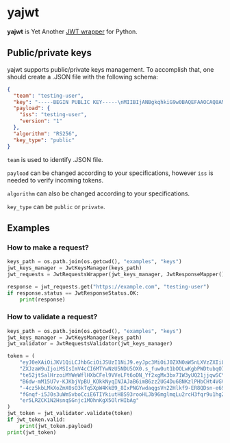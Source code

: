 # yajwt
**yajwt** is Yet Another [JWT wrapper](https://pyjwt.readthedocs.io/en/stable/) for Python.

## Public/private keys
yajwt supports public/private keys management. To accomplish that, one should create a 
.JSON file with the following schema:
```json
{
  "team": "testing-user",
  "key": "-----BEGIN PUBLIC KEY-----\nMIIBIjANBgkqhkiG9w0BAQEFAAOCAQ8AMIIBCgKCAQEA5T8bGxmc/Wk4p2kC2IOU\nzpLHSQ28bkpP26x9PiQDQsPZMf1bBgZM213bGi0j34jcx6gp/rAFoLmhaFY3PThr\nVgZKBE3elvCxZwAoTrkR+Vpwe6cWF3dEiakiWkiu8blRuZjFEqQJyQLy/ycTA+x7\nRDc1oqKUl7dvsN/AKHTRNmCW7X1fuEHrvqi/4RXBUzmC2HVD3+pXBQH0uJeOqLtQ\nQMf9mZtBM10LwKa9ise/k+Uv0I5X3IUshHGG2WbWEwtvlHCHV/3pF4DuEONqySqN\ni9iAyN1JABtQVt8y5jcDkQv7oeQa9Rwb9wxufAjKcQA4o4Syhe8dAnWHZ/c++zPJ\n5QIDAQAB\n-----END PUBLIC KEY-----\n",
  "payload": {
    "iss": "testing-user",
    "version": "1"
  },
  "algorithm": "RS256",
  "key_type": "public"
}
```

`team` is used to identify .JSON file. 

`payload` can be changed according to your specifications, however `iss` is needed to 
verify incoming tokens.

`algorithm` can also be changed according to your specifications.

`key_type` can be `public` or `private`.

## Examples

### How to make a request?
```python
keys_path = os.path.join(os.getcwd(), "examples", "keys")
jwt_keys_manager = JwtKeysManager(keys_path)
jwt_requests = JwtRequestsWrapper(jwt_keys_manager, JwtResponseMapper(), TOKEN_TTL)

response = jwt_requests.get("https://example.com", "testing-user")
if response.status == JwtResponseStatus.OK:
    print(response)
```

### How to validate a request?
```python
keys_path = os.path.join(os.getcwd(), "examples", "keys")
jwt_keys_manager = JwtKeysManager(keys_path)
jwt_validator = JwtRequestsValidator(jwt_keys_manager)

token = (
    "eyJ0eXAiOiJKV1QiLCJhbGciOiJSUzI1NiJ9.eyJpc3MiOiJ0ZXN0aW5nLXVzZXIiLCJ2"
    "ZXJzaW9uIjoiMSIsImV4cCI6MTYwNzU5NDU5OX0.s_fuw0ut1bOOLwKgbPWDtubqO7X6c"
    "te52jtSalHrzoiMYWeWflHXbCFel9VVeLFt6oDN_Yf2xgMx3bx71W3yUQ21jjqwSCYVR5"
    "B6dw-mM15U7v-KJKbjVpBU_KOkkNyqINJAJaB6imB6zz2UG4Du68NKzlPHbCHt4VGVNIQ"
    "-4cz5kbLMkXoZmX0sO3kTqSXpW4KkB9_8IxPNGYwdaqgsVn22Hlkf9-ER8QDsn-e69Bwx"
    "fGnqf-i5J0s3uWmSvboCciE6TIYkiutH8S93rooHLJb96mglmqLu2rcH3fqr9u1hg28jG"
    "er5LRZCK1N2HsnqSGnjc1MOhnKgX5OlrHIbAg"
)
jwt_token = jwt_validator.validate(token)
if jwt_token.valid:
    print(jwt_token.payload)
print(jwt_token)

```